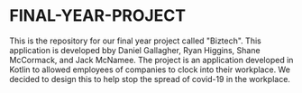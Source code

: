 # FINAL-YEAR-PROJECT
This is the repository for our final year project called "Biztech". This application is developed bby Daniel Gallagher, Ryan Higgins, Shane McCormack, and Jack McNamee. The project is an application developed in Kotlin to allowed employees of companies to clock into their workplace. We decided to design this to help stop the spread of covid-19 in the workplace.

